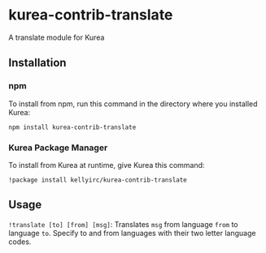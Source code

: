 # kurea-contrib-translate

A translate module for Kurea

## Installation

### npm

To install from npm, run this command in the directory where you installed Kurea:

`npm install kurea-contrib-translate`

### Kurea Package Manager

To install from Kurea at runtime, give Kurea this command:

`!package install kellyirc/kurea-contrib-translate`

## Usage

`!translate [to] [from] [msg]`: Translates `msg` from language `from` to language `to`. Specify to and from languages with their two letter language codes.